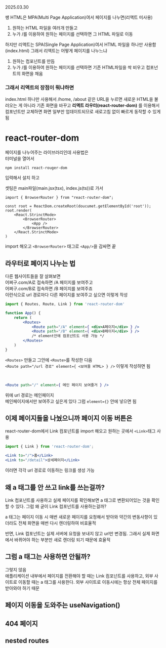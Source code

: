 2025.03.30

쌩 HTML은 MPA(Multi Page Application)여서 페이지를 나누면(리액트 미사용)
1. 원하는 HTML 파일을 여러개 만들고
2. 누가 /를 이용하여 원하는 페이지를 선택하면 그 HTML 파일로 이동

하지만 리액트는 SPA(Single Page Application)여서 HTML 파일을 하나만 사용함(index.html) 그래서 리액트는 어떻게 페이지를 나누느냐
1. 원하는 컴포넌트를 만듬
2. 누가 /를 이용하여 원하는 페이지를 선택하면 기존 HTML파일을 싹 비우고 컴포넌트의 화면을 채움

### 그래서 리액트의 장점이 뭐냐하면
index.html 하나만 사용해서 /home, /about 같은 URL을 누르면 새로운 HTML을 불러오는 게 아니라 기존 화면을 바꾸고 **리액트 라우터(react-router-dom)** 를 이용해서 컴포넌트만 교체하면 화면 일부만 업데이트되므로 새로고침 없이 빠르게 동작할 수 있게 됨

# react-router-dom
페이지를 나누어주는 라이브러리인데 사용법은<br>
터미널을 열어서

```
npm install react-rouger-dom
```
입력해서 설치 하고

셋팅은 main파일(main.jsx(tsx), index.js(ts))로 가서
```tsx
import { BrowserRouter } from "react-router-dom";

const root = ReactDom.createRoot(doucumet.getElementById('root'));
root.render(
    <React.StrinctMode>
        <BrowserRouter>
            <App />
        </BrowserRouter>
    </React.StrinctMode>
)
```
import 해오고
```<BrowserRouter>``` 태그로 ```<App/>```을 감싸면 끝

## 라우터로 페이지 나누는 법
다른 웹사이트들을 잘 살펴보면 <br>
어쩌구.com/A로 접속하면 /A 페이지를 보여주고<br>
어쩌구.com/B로 접속하면 /B 페이지를 보여주죠<br>
이런식으로 url 경로마다 다른 페이지를 보여주고 싶으면 이렇게 작성

```jsx
import { Routes, Route, Link } from 'react-router-dom'

function App() {
    return (
        <Routes>
            <Route path="/A" element={ <div>A페이지</div> } />
            <Route path="/B" element={ <div>B페이지</div> } />
            /* element안에 컴포넌트도 사용 가능 */
        </Routes>
    )
}
```
```<Routes>``` 만들고 그안에 ```<Route>```를 작성한 다음<br>
```<Route path="/url 경로" element={ <보여줄 HTML> } />``` 이렇게 작성하면 됨

<br>

```jsx
<Route path="/" element={ 메인 페이지 보여줄거 } />
```
위에 url 경로는 메인페이지 <br>
메인페이지에서만 보여주고 싶은게 있다 그럼 ```element={}``` 안에 넣으면 됨

## 이제 페이지들을 나눴으니까 페이지 이동 버튼은
react-router-dom에서 Link 컴포넌트를 import 해오고 원하는 곳에서 ```<Link>```태그 사용
```jsx
import { Link } from 'react-router-dom';

<Link to="/">홈</Link>
<Link to="/detail">상세페이지</Link>
```
이러면 각각 url 경로로 이동하는 링크를 생성 가능


## 왜 a 태그를 안 쓰고 link를 쓰는걸까?
Link 컴포넌트를 사용하고 실제 페이지를 확인해보면 a 태그로 변환되어있는 것을 확인할 수 있다.
그럼 왜 굳이 Link 컴포넌트를 사용하는걸까?

a 태그는 페이지 이동 시 매번 새로운 페이지를 요청해서 받아와 약간의 변동사항이 있더라도 전체 화면을 매번 다시 렌더링하여 비효율적

반면, Link 컴포넌트는 실제 서버에 요청을 보내지 않고 url만 변경됨.
그래서 실제 화면에서 바뀌어야 하는 부분만 새로 렌더링 되기 때문에 효율적

## 그럼 a 태그는 사용하면 안될까?
그렇지 않음 <br>
애플리케이션 내부에서 페이지를 전환해야 할 때는 Link 컴포넌트를 사용하고,
외부 사이트로 이동할 때는 a 태그를 사용한다.
외부 사이트로 이동시에는 항상 전체 페이지를 받아와야 하기 때문

## 페이지 이동을 도와주는 useNavigation()

## 404 페이지

## nested routes